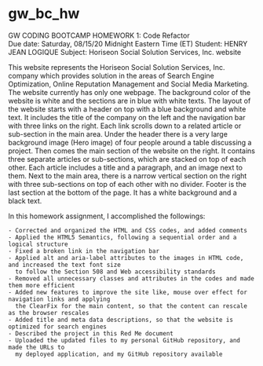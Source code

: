 # gw_bc_hw

GW CODING BOOTCAMP
HOMEWORK 1: Code Refactor   
Due date: Saturday, 08/15/20 Midnight Eastern Time (ET)
Student: HENRY JEAN LOGIQUE
Subject: Horiseon Social Solution Services, Inc. website

This website represents the Horiseon Social Solution Services, Inc. company which provides solution in the areas of Search Engine Optimization, 
Online Reputation Management and Social Media Marketing. The website currently has only one webpage. The background color of the website is 
white and the sections are in blue with white texts. The layout of the website starts with a header on top with a blue background and white 
text. It includes the title of the company on the left and the navigation bar with three links on the right. Each link scrolls down to a 
related article or sub-section in the main area. Under the header there is a very large background image (Hero image) of four people around
a table discussing a project. Then comes the main section of the website on the right. It contains three separate articles or sub-sections, 
which are stacked on top of each other. Each article includes a title and a paragraph, and an image next to them. Next to the main area, there 
is a narrow vertical section on the right with three sub-sections on top of each other with no divider. Footer is the last section at the bottom 
of the page. It has a white background and a black text.


In this homework assignment, I accomplished the followings:

    - Corrected and organized the HTML and CSS codes, and added comments  
    - Applied the HTML5 Semantics, following a sequential order and a logical structure
    - Fixed a broken link in the navigation bar
    - Applied alt and aria-label attributes to the images in HTML code, and increased the text font size 
      to follow the Section 508 and Web accessibility standards
    - Removed all unnecessary classes and attributes in the codes and made them more efficient
    - Added new features to improve the site like, mouse over effect for navigation links and applying 
      the ClearFix for the main content, so that the content can rescale as the browser rescales
    - Added title and meta data descriptions, so that the website is optimized for search engines
    - Described the project in this Red Me document
    - Uploaded the updated files to my personal GitHub repository, and made the URLs to 
      my deployed application, and my GitHub repository available